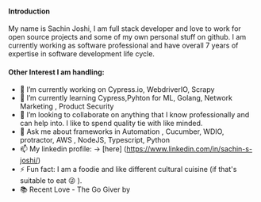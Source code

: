 
#### Introduction
My name is Sachin Joshi, I am full stack developer and love to work for open source projects and some of my own personal stuff on github.
I am currently working as software professional and have overall 7 years of expertise in software development life cycle.

#### Other Interest I am handling: 

- 🔭 I’m currently working on Cypress.io, WebdriverIO, Scrapy
- 🌱 I’m currently learning Cypress,Pyhton for ML, Golang, Network Marketing , Product Security 
- 👯 I’m looking to collaborate on anything that I know professionally and can help into. I like to spend quality tie with like minded.
- 💬 Ask me about frameworks in Automation , Cucumber, WDIO, protractor, AWS , NodeJS, Typescript, Python
- 📫 My linkedin profile: -> [here] (https://www.linkedin.com/in/sachin-s-joshi/) 
- ⚡ Fun fact: I am a foodie and like different cultural cuisine (if that's suitable to eat :stuck_out_tongue_winking_eye: ).
- :books: Recent Love - The Go Giver by 
